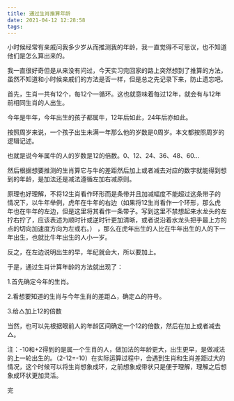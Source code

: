 ```yaml
---
title: 通过生肖推算年龄
date: 2021-04-12 12:28:58
tags:
---
```

小时候经常有亲戚问我多少岁从而推测我的年龄，我一直觉得不可思议，也不知道他们是怎么算出来的。

我一直很好奇但是从来没有问过，今天实习完回家的路上突然想到了推算的方法，虽然不知道和小时候亲戚们的方法是否一样，但是总之先记录下来，防止遗忘吧。

首先，生肖一共有12个，每12个一循环。这也就意味着每过12年，就会有与12年前相同生肖的人出生。

今年是牛年，今年出生的孩子都属牛，12年后如此，24年后亦如此。

按照周岁来说，一个孩子出生未满一年那么他的岁数是0周岁。本文都按照周岁的逻辑记述。

也就是说今年属牛的人的岁数是12的倍数。0、12、24、36、48、60...

然后根据想要推测的生肖算它与牛的差距然后加上或者减去对应的数字就能得到想到的年龄，是加法还是减法遵循左加右减原则。

原理也好理解，不将12生肖看作环形而是条带并且加减幅度不能超过这条带子的情况下，以牛年举例，虎年在牛年的右边（如果将12生肖看作一个环形，那么虎年也在牛年的左边，但是这里将其看作一条带子。写到这里不禁想起来水龙头的左拧右拧了，应该表述为顺时针或逆时针更加清晰，或者说沿着水龙头把手最上方的点的切向加速度方向为左或右。）
，那么在虎年出生的人比在牛年出生的人的下一年出生，也就比牛年出生的人小一岁。

反之，在左边说明出生的早，年纪就会大，所以要加上。

于是，通过生肖计算年龄的方法就出现了：

1.首先确定今年的生肖。

2.看想要知道的生肖与今年生肖的差距△，确定△的符号。

3.给△加上12的倍数

当然，也可以先根据眼前人的年龄区间确定一个12的倍数，然后在加上或者减去△。

注：-10和+2得到的是属一个生肖的人，做加法的年龄更大，出生更早，是做减法的上一轮出生的。（2-12=-10）在实际运算过程中，会遇到生肖和生肖差距过大的情况，这个时候可以将生肖想象成环，之前想象成带状只是便于理解，理解之后想象成环状更加灵活。

完